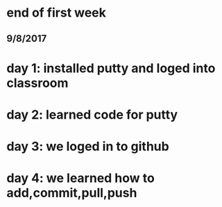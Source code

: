 # end of first week
## 9/8/2017
# day 1: installed putty and loged into classroom
# day 2: learned code for putty
# day 3: we loged in to github
# day 4: we learned how to add,commit,pull,push
